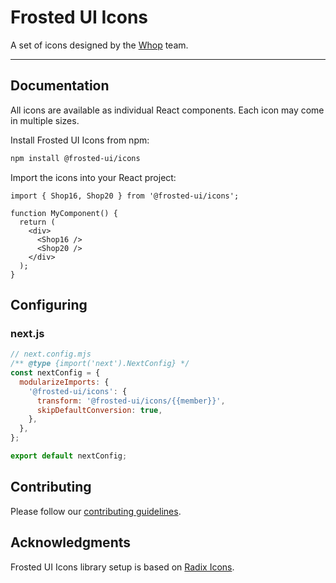 # Frosted UI Icons

A set of icons designed by the [Whop](https://whop.com/) team.

---

## Documentation

All icons are available as individual React components. Each icon may come in multiple sizes.

Install Frosted UI Icons from npm:

```bash
npm install @frosted-ui/icons
```

Import the icons into your React project:

```tsx
import { Shop16, Shop20 } from '@frosted-ui/icons';

function MyComponent() {
  return (
    <div>
      <Shop16 />
      <Shop20 />
    </div>
  );
}
```

## Configuring

### next.js

```js
// next.config.mjs
/** @type {import('next').NextConfig} */
const nextConfig = {
  modularizeImports: {
    '@frosted-ui/icons': {
      transform: '@frosted-ui/icons/{{member}}',
      skipDefaultConversion: true,
    },
  },
};

export default nextConfig;
```

## Contributing

Please follow our [contributing guidelines](./CONTRIBUTING.md).

## Acknowledgments

Frosted UI Icons library setup is based on [Radix Icons](https://github.com/radix-ui/icons).
